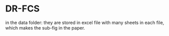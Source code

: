 # DR-FCS

in the data folder: they are stored in excel file with many sheets in each file, which makes the sub-fig in the paper. 
